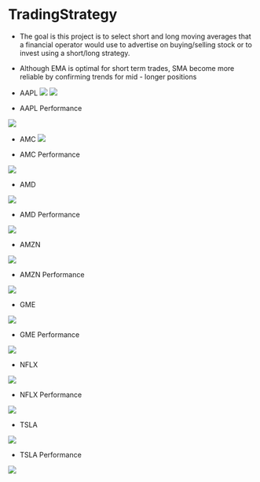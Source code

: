 # TradingStrategy

- The goal is this project is to select short and long moving averages that a financial operator would use to advertise on buying/selling stock or to invest using a short/long strategy.

- Although EMA is optimal for short term trades, SMA become more reliable by confirming trends for mid - longer positions

- AAPL
![](ss/AAPL.JPG) ![](ss/AAPL.JPG)

- AAPL Performance

![](ss/AAPL_gains.JPG)

- AMC
![](ss/AMC.JPG)

- AMC Performance

![](ss/AMC_gains.JPG)

- AMD

![](ss/AMD.JPG)

- AMD Performance

![](ss/AMD_gains.JPG)

- AMZN

![](ss/AMZN.JPG)

- AMZN Performance

![](ss/AMZN_gains.JPG)

- GME

![](ss/GME.JPG)

- GME Performance

![](ss/GME_gains.JPG)

- NFLX

![](ss/NFLX.JPG)

- NFLX Performance

![](ss/NFLX_gains.JPG)

- TSLA

![](ss/TSLA.JPG)

- TSLA Performance

![](ss/TSLA_gains.JPG)

